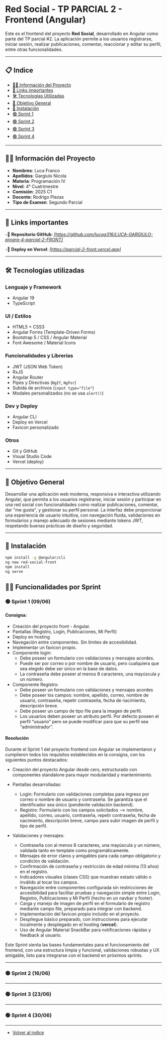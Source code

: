

# Red Social - TP PARCIAL 2 - Frontend (Angular)

Este es el frontend del proyecto **Red Social**, desarrollado en Angular como parte del TP parcial #2. La aplicación permite a los usuarios registrarse, iniciar sesión, realizar publicaciones, comentar, reaccionar y editar su perfil, entre otras funcionalidades.

---

## 📋 Indice
- [👨‍💻 Información del Proyecto](#-información-del-proyecto)
- [🔗 Links importantes](#-links-importantes)
- [🛠️ Tecnologías Utilizadas](#-tecnologías-utilizadas)
- [🎯 Objetivo General](#-objetivo-general)
- [🔧 Instalación](#-instalación)
- [🟢 Sprint 1](#-sprint-1)
- [🟢 Sprint 2](#-sprint-2)
- [🟢 Sprint 3](#-sprint-3)
- [🟢 Sprint 4](#-sprint-4)

---

## 👨‍💻 Información del Proyecto

- **Nombres**: Luca Franco
- **Apellidos**: Gargiulo Nicola
- **Materia**: Programación IV
- **Nivel**: 4° Cuatrimestre
- **Comisión**: 2025 C1
- **Docente:** Rodrigo Plazas  
- **Tipo de Examen**: Segundo Parcial

---

## 🔗 Links importantes

-🔗 **Repositorio GitHub**: *[https://github.com/lucag316/LUCA-GARGIULO-progra-4-parcial-2-FRONT]*

-🔗 **Deploy en Vercel**: *[https://parcial-2-front.vercel.app]*

---

## 🛠️ Tecnologías utilizadas

### Lenguaje y Framework
- Angular 19
- TypeScript

### UI / Estilos
- HTML5 + CSS3
- Angular Forms (Template-Driven Forms)
- Bootstrap 5 / CSS / Angular Material 
- Font Awesome / Material Icons

### Funcionalidades y Librerías
- JWT (JSON Web Token)
- RxJS
- Angular Router
- Pipes y Directivas (`NgIf`, `NgFor`)
- Subida de archivos (`input type="file"`)
- Modales personalizados (no se usa `alert()`)

### Dev y Deploy
- Angular CLI
- Deploy en Vercel 
- Favicon personalizado

### Otros
- Git y GitHub
- Visual Studio Code
- Vercel (deploy)

---

## 🎯 Objetivo General

Desarrollar una aplicación web moderna, responsiva e interactiva utilizando Angular, que permita a los usuarios registrarse, iniciar sesión y participar en una red social con funcionalidades como realizar publicaciones, comentar, dar "me gusta", y gestionar su perfil personal. La interfaz debe proporcionar una experiencia de usuario intuitiva, con navegación fluida, validaciones en formularios y manejo adecuado de sesiones mediante tokens JWT, respetando buenas prácticas de diseño y seguridad.

---

## 🔧 Instalación

```bash
npm install -g @angular/cli
ng new red-social-front
npm install
ng serve
```



## 🧑‍💼 Funcionalidades por Sprint

### 🟢 Sprint 1 (09/06)

#### Consigna: 
- Creación del proyecto front - Angular.
- Pantallas (Registro, Login, Publicaciones, Mi Perfil)
- Deploy en hosting
- Navegación entre componentes. Sin límites de accesibilidad.
- Implementar un favicon propio.
- Componente login:
    - Debe poseer un formulario con validaciones y mensajes acordes.
    - Puede ser por correo o por nombre de usuario, pero cualquiera que sea elegido debe ser único en la base de datos.
    - La contraseña debe poseer al menos 8 caracteres, una mayúscula y un número.
- Componente Registro:
    - Debe poseer un formulario con validaciones y mensajes acordes
    - Debe poseer los campos: nombre, apellido, correo, nombre de usuario, contraseña, repetir contraseña, fecha de nacimiento, descripción breve.
    - Debe poseer un campo de tipo file para la imagen de perfil.
    - Los usuarios deben poseer un atributo perfil. Por defecto poseen el perfil “usuario” pero se puede modificar para que su perfil sea “administrador”.

#### Resolución

Durante el Sprint 1 del proyecto frontend con Angular se implementaron y cumplieron todos los requisitos establecidos en la consigna, con los siguientes puntos destacados:

- Creación del proyecto Angular desde cero, estructurado con componentes standalone para mayor modularidad y mantenimiento.

- Pantallas desarrolladas:

    - Login: Formulario con validaciones completas para ingreso por correo o nombre de usuario y contraseña. Se garantiza que el identificador sea único (pendiente validación backend).
    - Registro: Formulario con los campos solicitados —> nombre, apellido, correo, usuario, contraseña, repetir contraseña, fecha de nacimiento, descripción breve, campo para subir imagen de perfil y tipo de perfil.

- Validaciones y mensajes:

    - Contraseña con al menos 8 caracteres, una mayúscula y un número, validada tanto en template como programáticamente.
    - Mensajes de error claros y amigables para cada campo obligatorio y condición de validación.
    - Confirmación de contraseña y restricción de edad mínima (13 años) en el registro.
    - Indicadores visuales (clases CSS) que muestran estado válido o inválido al tocar los campos.
    - Navegación entre componentes configurada sin restricciones de accesibilidad para facilitar pruebas y navegación simple entre Login, Registro, Publicaciones y Mi Perfil (hecho en un navbar y footer).
    - Carga y manejo de imagen de perfil en el formulario de registro mediante campo file, preparado para integrar con backend.
    - Implementación del favicon propio incluido en el proyecto.
    - Despliegue básico preparado, con instrucciones para ejecutar localmente y desplegado en el hosting (**vercel**).
    - Uso de Angular Material SnackBar para notificaciones rápidas y feedback al usuario.

Este Sprint sienta las bases fundamentales para el funcionamiento del frontend, con una estructura limpia y funcional, validaciones robustas y UX amigable, listo para integrarse con el backend en próximos sprints.

---

### 🟢 Sprint 2 (16/06)

---

### 🟢 Sprint 3 (23/06)

---

### 🟢 Sprint 4 (30/06)

---

- [Volver al indice](#-indice)